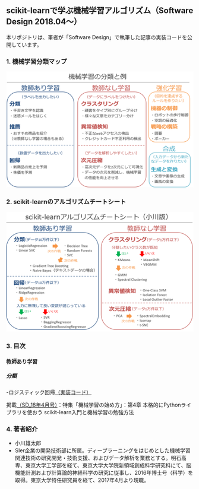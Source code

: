 ## scikit-learnで学ぶ機械学習アルゴリズム（Software Design 2018.04～）

本リポジトリは、筆者が「Software Design」で執筆した記事の実装コードを公開しています。



### 1. 機械学習分類マップ
<img src="./images/ML_map.png" width="600px">


### 2. scikit-learnのアルゴリズムチートシート
<img src="./images/sklearn_cheatsheet_ogawa.png" width="600px">


### 3. 目次
#### 教師あり学習
##### 分類
-ロジスティック回帰[（実装コード）](https://github.com/YutaroOgawa/scikit-learn_tutorial_SoftwareDesign/blob/master/program/logistic_regression_SD1804.ipynb)

掲載[（SD_18年4月号）](http://gihyo.jp/magazine/SD/archive/2018/201804)：特集「機械学習の始め方」：第4章 本格的にPythonライブラリを使おう scikit-learn入門と機械学習の勉強方法


### 4. 著者紹介
- 小川雄太郎
- SIer企業の開発技術部に所属。ディープラーニングをはじめとした機械学習関連技術の研究開発・技術支援、およびデータ解析を業務とする。明石高専、東京大学工学部を経て、東京大学大学院新領域創成科学研究科にて、脳機能計測および計算論的神経科学の研究に従事し、2016年博士号（科学）を取得。東京大学特任研究員を経て、2017年4月より現職。
